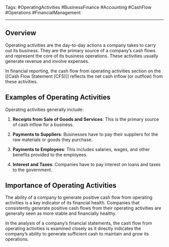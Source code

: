 Tags: #OperatingActivities #BusinessFinance #Accounting #CashFlow #Operations #FinancialManagement

---

## Overview

Operating activities are the day-to-day actions a company takes to carry out its business. They are the primary source of a company’s cash flows and represent the core of its business operations. These activities usually generate revenue and involve expenses.

In financial reporting, the cash flow from operating activities section on the [[Cash Flow Statement (CFS)]] reflects the net cash inflow (or outflow) from these activities.

## Examples of Operating Activities

Operating activities generally include:

1.  **Receipts from Sale of Goods and Services**: This is the primary source of cash inflow for a business.
    
2.  **Payments to Suppliers**: Businesses have to pay their suppliers for the raw materials or goods they purchase.
    
3.  **Payments to Employees**: This includes salaries, wages, and other benefits provided to the employees.
    
4.  **Interest and Taxes**: Companies have to pay interest on loans and taxes to the government.
    

## Importance of Operating Activities

The ability of a company to generate positive cash flow from operating activities is a key indicator of its financial health. Companies that consistently generate positive cash flows from their operating activities are generally seen as more stable and financially healthy.

In the analysis of a company’s financial statements, the cash flow from operating activities is examined closely as it directly indicates the company’s ability to generate sufficient cash to maintain and grow its operations.
